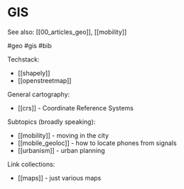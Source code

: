 # GIS

See also: [[00_articles_geo]], [[mobility]]

#geo #gis #bib


Techstack:
* [[shapely]]
* [[openstreetmap]]

General cartography: 
* [[crs]] - Coordinate Reference Systems

Subtopics (broadly speaking):
* [[mobility]] - moving in the city
* [[mobile_geoloc]] - how to locate phones from signals
* [[urbanism]] - urban planning

Link collections:
* [[maps]] - just various maps